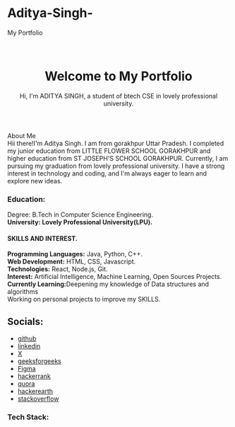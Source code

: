 # Aditya-Singh-
<!DOCTYPE html>
<html lang="en">
<head>
    <meta charset="UTF-8">
    <meta name="viewport" content="width=device-width, initial-scale=1.0">
    <title⭐:>My Portfolio</title>
    <link rel="stylesheet" href="styles.css">
</head>
<body>
    <header>
        <h1><br><b>Welcome to My Portfolio</h1></b>
        <p>Hi, I'm ADITYA SINGH, a student of btech CSE in lovely professional university.</p>
    </header>
    <section>
        <h2::> About Me</h2>
        <p1👋:><br> Hii there!I'm Aditya Singh. I am from gorakhpur Uttar Pradesh. I completed my junior education from LITTLE FLOWER SCHOOL GORAKHPUR and higher education from ST JOSEPH'S SCHOOL GORAKHPUR.
            Currently, I am pursuing my graduation from lovely professional university. I have a strong interest in technology and coding, and I'm always eager to learn and explore new ideas.</p>
        <h3><B><p2::>Education:</p2></B></h3>
        <p3>Degree: B.Tech in Computer Science Engineering.</p3>
        <p4><br><b>University: Lovely Professional University(LPU).</b></p4>
        <h4><b>SKILLS AND INTEREST.</b></h4>
        <p5><b>Programming Languages:</b> Java, Python, C++.</p5>
        <p6><br><b>Web Development:</b> HTML, CSS, Javascript.</p6>
        <p7><br><b>Technologies:</b> React, Node.js, Git.</p7>
        <p8><br><b>Interest:</b> Artificial Intelligence, Machine Learning, Open Sources Projects.</p8>
        <p9><br><b>Currently Learning:</b>Deepening my knowledge of Data structures and algorithms</p9>
        <p10><br>Working on personal projects to improve my SKILLS.</p10>
    </section>
    <section>
        <h2><b🌏:>Socials:</b></h2>
        <ul>
            <li><a href="https://github.com/adi3520/Aditya-Singh-.git">github</a>
               <li> <a href="https://www.linkedin.com/in/aditya-singh-a86235326/">linkedin</a></li>
                <li><a href="https://x.com/AdityaS15160584">X</a></li>
                <li><a href="https://www.geeksforgeeks.org/user/adityasins9ns/">geeksforgeeks</a></li>
                <li><a href="https://www.figma.com/files/team/1408360122898891292/recents-and-sharing/recently-viewed?fuid=1408360120901757194">Figma</a></li>
                <li><a href="https://www.hackerrank.com/profile/adityasingh28055">hackerrank</a></li>
                <li><a href="https://www.quora.com/profile/Aditya-Singh-22090">quora</a></li>
                <li><a href="https://www.hackerearth.com/@adityasingh28055/">hackerearth</a></li>
                <li><a href="https://stackoverflow.com/users/26949726/aditya-singh">stackoverflow</a></li>
                </li>
            </ul>
            <h3><b>Tech Stack:</b></h3>
            <ul>
</body>
</html>


      
